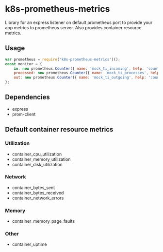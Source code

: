 # k8s-prometheus-metrics
Library for an express listener on default prometheus port to provide your app metrics to prometheus server.
Also provides container resource metrics.

## Usage
```javascript
var prometheus = require('k8s-prometheus-metrics')();
const monitor = {
	in: new prometheus.Counter({ name: 'mock_ti_incoming', help: 'count of incoming messages' }),
	processed: new prometheus.Counter({ name: 'mock_ti_processes', help: 'count of incoming messages processed' }),
	out: new prometheus.Counter({ name: 'mock_ti_outgoing', help: 'count of outgoing messages', labelNames: [ 'messageType' ] })
};
```

## Dependencies
* express
* prom-client

## Default container resource metrics
### Utilization
* container_cpu_utilization
* container_memory_utilization
* container_disk_utilization
### Network
* container_bytes_sent
* container_bytes_received
* container_network_errors
### Memory
* container_memory_page_faults
### Other
* container_uptime
